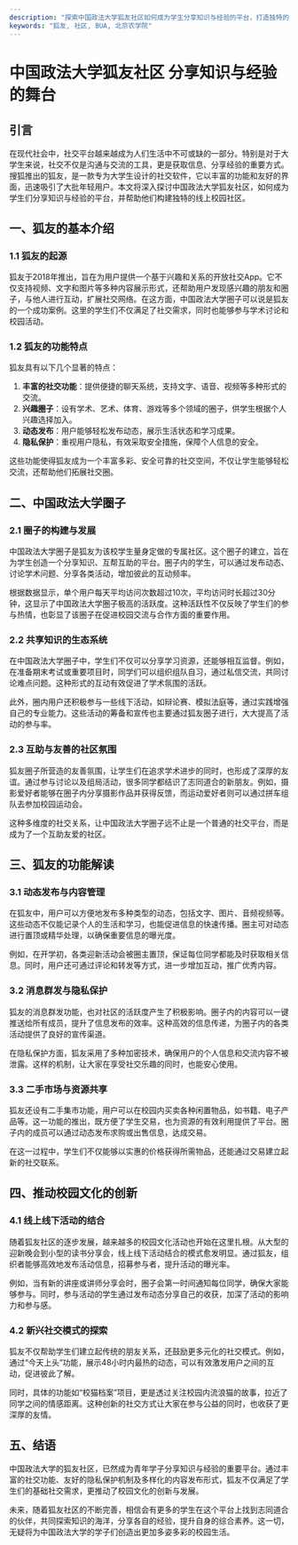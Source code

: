 ```yaml
---
description: "探索中国政法大学狐友社区如何成为学生分享知识与经验的平台，打造独特的校园社交圈。"
keywords: "狐友, 社区, BUA, 北京农学院"
---
```

# 中国政法大学狐友社区 分享知识与经验的舞台

## 引言

在现代社会中，社交平台越来越成为人们生活中不可或缺的一部分。特别是对于大学生来说，社交不仅是沟通与交流的工具，更是获取信息、分享经验的重要方式。搜狐推出的狐友，是一款专为大学生设计的社交软件，它以丰富的功能和友好的界面，迅速吸引了大批年轻用户。本文将深入探讨中国政法大学狐友社区，如何成为学生们分享知识与经验的平台，并帮助他们构建独特的线上校园社区。

## 一、狐友的基本介绍

### 1.1 狐友的起源

狐友于2018年推出，旨在为用户提供一个基于兴趣和关系的开放社交App。它不仅支持视频、文字和图片等多种内容展示形式，还帮助用户发现感兴趣的朋友和圈子，与他人进行互动，扩展社交网络。在这方面，中国政法大学圈子可以说是狐友的一个成功案例。这里的学生们不仅满足了社交需求，同时也能够参与学术讨论和校园活动。

### 1.2 狐友的功能特点

狐友具有以下几个显著的特点：

1. **丰富的社交功能**：提供便捷的聊天系统，支持文字、语音、视频等多种形式的交流。
2. **兴趣圈子**：设有学术、艺术、体育、游戏等多个领域的圈子，供学生根据个人兴趣选择加入。
3. **动态发布**：用户能够轻松发布动态，展示生活状态和学习成果。
4. **隐私保护**：重视用户隐私，有效采取安全措施，保障个人信息的安全。

这些功能使得狐友成为一个丰富多彩、安全可靠的社交空间，不仅让学生能够轻松交流，还帮助他们拓展社交圈。

## 二、中国政法大学圈子

### 2.1 圈子的构建与发展

中国政法大学圈子是狐友为该校学生量身定做的专属社区。这个圈子的建立，旨在为学生创造一个分享知识、互帮互助的平台。圈子内的学生，可以通过发布动态、讨论学术问题、分享各类活动，增加彼此的互动频率。

根据数据显示，单个用户每天平均访问次数超过10次，平均访问时长超过30分钟，这显示了中国政法大学圈子极高的活跃度。这种活跃性不仅反映了学生们的参与热情，也彰显了该圈子在促进校园交流与合作方面的重要作用。

### 2.2 共享知识的生态系统

在中国政法大学圈子中，学生们不仅可以分享学习资源，还能够相互监督。例如，在准备期末考试或重要项目时，同学们可以组织组队自习，通过私信交流，共同讨论难点问题。这种形式的互动有效促进了学术氛围的活跃。

此外，圈内用户还积极参与一些线下活动，如辩论赛、模拟法庭等，通过实践增强自己的专业能力。这些活动的筹备和宣传也主要通过狐友圈子进行，大大提高了活动的参与率。

### 2.3 互助与友善的社区氛围

狐友圈子所营造的友善氛围，让学生们在追求学术进步的同时，也形成了深厚的友谊。通过参与讨论以及组局活动，很多同学都结识了志同道合的新朋友。例如，摄影爱好者能够在圈子内分享摄影作品并获得反馈，而运动爱好者则可以通过拼车组队去参加校园运动会。

这种多维度的社交关系，让中国政法大学圈子远不止是一个普通的社交平台，而是成为了一个互助友爱的社区。

## 三、狐友的功能解读

### 3.1 动态发布与内容管理

在狐友中，用户可以方便地发布多种类型的动态，包括文字、图片、音频视频等。这些动态不仅能记录个人的生活和学习，也能促进信息的快速传播。圈主可对动态进行置顶或精华处理，以确保重要信息的曝光度。

例如，在开学初，各类迎新活动会被圈主置顶，保证每位同学都能及时获取相关信息。同时，用户还可通过评论和转发等方式，进一步增加互动，推广优秀内容。

### 3.2 消息群发与隐私保护

狐友的消息群发功能，也对社区的活跃度产生了积极影响。圈子内的内容可以一键推送给所有成员，提升了信息发布的效率。这种高效的信息传递，为圈子内的各类活动提供了良好的宣传渠道。

在隐私保护方面，狐友采用了多种加密技术，确保用户的个人信息和交流内容不被泄露。这样的机制，让大家在享受社交乐趣的同时，也能安心使用。

### 3.3 二手市场与资源共享

狐友还设有二手集市功能，用户可以在校园内买卖各种闲置物品，如书籍、电子产品等。这一功能的推出，既方便了学生交易，也为资源的有效利用提供了平台。圈子内的成员可以通过动态发布求购或出售信息，达成交易。

在这一过程中，学生们不仅能够以实惠的价格获得所需物品，还能通过交易建立起新的社交联系。

## 四、推动校园文化的创新

### 4.1 线上线下活动的结合

随着狐友社区的逐步发展，越来越多的校园文化活动也开始在这里扎根。从大型的迎新晚会到小型的读书分享会，线上线下活动结合的模式愈发明显。通过狐友，组织者能够高效地发布活动信息，招募参与者，提升活动的曝光率。

例如，当有新的讲座或讲师分享会时，圈子会第一时间通知每位同学，确保大家能够参与。同时，参与活动的学生通过发布动态分享自己的收获，加深了活动的影响力和参与感。

### 4.2 新兴社交模式的探索

狐友不仅帮助学生们建立起传统的朋友关系，还鼓励更多元化的社交模式。例如，通过“今天上头”功能，展示48小时内最热的动态，可以有效激发用户之间的互动，促进彼此了解。

同时，具体的功能如“校猫档案”项目，更是透过关注校园内流浪猫的故事，拉近了同学之间的情感距离。这种创新的社交方式让大家在参与公益的同时，也收获了更深厚的友情。

## 五、结语

中国政法大学的狐友社区，已然成为青年学子分享知识与经验的重要平台。通过丰富的社交功能、友好的隐私保护机制及多样化的内容发布形式，狐友不仅满足了学生们的基础社交需求，更推动了校园文化的创新与发展。

未来，随着狐友社区的不断完善，相信会有更多的学生在这个平台上找到志同道合的伙伴，共同探索知识的海洋，分享各自的经验，提升自身的综合素养。这一切，无疑将为中国政法大学的学子们创造出更加多姿多彩的校园生活。
